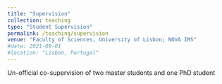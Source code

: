 ```yaml
---
title: "Supervision"
collection: teaching
type: "Student Supervision"
permalink: /teaching/supervision
venue: "Faculty of Sciences, University of Lisbon; NOVA IMS"
#date: 2021-09-01
#location: "Lisbon, Portugal"
---
```


Un-official co-supervision of two master students and one PhD student
